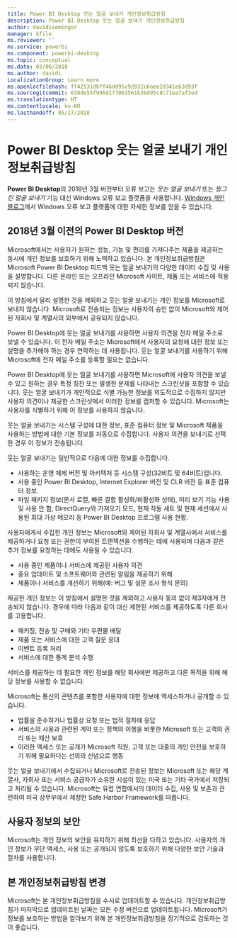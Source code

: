 ```yaml
---
title: Power BI Desktop 웃는 얼굴 보내기 개인정보취급방침
description: Power BI Desktop 웃는 얼굴 보내기 개인정보취급방침
author: davidiseminger
manager: kfile
ms.reviewer: ''
ms.service: powerbi
ms.component: powerbi-desktop
ms.topic: conceptual
ms.date: 03/06/2018
ms.author: davidi
LocalizationGroup: Learn more
ms.openlocfilehash: ff42531dbff46dd95c92832c6aee2d341eb3d93f
ms.sourcegitcommit: 638de55f996d177063561b36d95c8c71ea7af3ed
ms.translationtype: HT
ms.contentlocale: ko-KR
ms.lasthandoff: 05/17/2018
---
```

# <a name="power-bi-desktop-send-a-smile-privacy-statement"></a>Power BI Desktop 웃는 얼굴 보내기 개인정보취급방침

**Power BI Desktop**의 2018년 3월 버전부터 오류 보고는 *웃는 얼굴 보내기* 또는 *찡그린 얼굴 보내기* 기능 대신 Windows 오류 보고 플랫폼을 사용합니다. [Windows 개인 블로그](https://blogs.windows.com/windowsexperience/2018/01/24/microsoft-introduces-new-privacy-tools-ahead-of-data-privacy-day/)에서 Windows 오류 보고 플랫폼에 대한 자세한 정보를 얻을 수 있습니다. 

## <a name="for-versions-of-power-bi-desktop-prior-to-march-2018"></a>2018년 3월 이전의 Power BI Desktop 버전

Microsoft에서는 사용자가 원하는 성능, 기능 및 편리를 가져다주는 제품을 제공하는 동시에 개인 정보를 보호하기 위해 노력하고 있습니다. 본 개인정보취급방침은 Microsoft Power BI Desktop 피드백 웃는 얼굴 보내기의 다양한 데이터 수집 및 사용을 설명합니다. 다른 온라인 또는 오프라인 Microsoft 사이트, 제품 또는 서비스에 적용되지 않습니다.

이 방침에서 달리 설명한 것을 제외하고 웃는 얼굴 보내기는 개인 정보를 Microsoft로 보내지 않습니다. Microsoft로 전송되는 정보는 사용자의 승인 없이 Microsoft와 제어된 자회사 및 계열사의 외부에서 공유되지 않습니다.

Power BI Desktop에 웃는 얼굴 보내기를 사용하면 사용자 의견을 전자 메일 주소로 보낼 수 있습니다. 이 전자 메일 주소는 Microsoft에서 사용자의 요청에 대한 정보 또는 설명을 추가해야 하는 경우 연락하는 데 사용됩니다. 웃는 얼굴 보내기를 사용하기 위해 Microsoft에 전자 메일 주소를 등록할 필요는 없습니다.

Power BI Desktop에 웃는 얼굴 보내기를 사용하면 Microsoft에 사용자 의견을 보낼 수 있고 원하는 경우 특정 칭찬 또는 발생한 문제를 나타내는 스크린샷을 포함할 수 있습니다. 웃는 얼굴 보내기가 개인적으로 식별 가능한 정보를 의도적으로 수집하지 않지만 사용자 의견이나 제공한 스크린샷에서 이러한 정보를 캡처할 수 있습니다. Microsoft는 사용자를 식별하기 위해 이 정보를 사용하지 않습니다.

웃는 얼굴 보내기는 시스템 구성에 대한 정보, 표준 컴퓨터 정보 및 Microsoft 제품을 사용하는 방법에 대한 기본 정보를 자동으로 수집합니다. 사용자 의견을 보내기로 선택한 경우 이 정보가 전송됩니다.

웃는 얼굴 보내기는 일반적으로 다음에 대한 정보를 수집합니다.

* 사용하는 운영 체제 버전 및 아키텍처 등 시스템 구성(32비트 및 64비트)입니다.
* 사용 중인 Power BI Desktop, Internet Explorer 버전 및 CLR 버전 등 표준 컴퓨터 정보.
* 파일 패키지 정보(문서 로캘, 빠른 결합 활성화/비활성화 상태), 미리 보기 기능 사용 및 사용 안 함, DirectQuery와 가져오기 모드, 현재 작동 세트 및 현재 세션에서 사용된 최대 가상 메모리 등 Power BI Desktop 프로그램 사용 현황.

사용자에게서 수집한 개인 정보는 Microsoft와 제어된 자회사 및 계열사에서 서비스를 제공하거나 요청 또는 권한이 부여된 트랜잭션을 수행하는 데에 사용되며 다음과 같은 추가 정보를 요청하는 데에도 사용될 수 있습니다.

* 사용 중인 제품이나 서비스에 제공된 사용자 의견
* 중요 업데이트 및 소프트웨어와 관련된 알림을 제공하기 위해
* 제품이나 서비스를 개선하기 위해(예: 버그 및 설문 조사 형식 문의)

제공한 개인 정보는 이 방침에서 설명한 것을 제외하고 사용자 동의 없이 제3자에게 전송되지 않습니다. 경우에 따라 다음과 같이 대신 제한된 서비스를 제공하도록 다른 회사를 고용합니다.

* 패키징, 전송 및 구매와 기타 우편물 배달
* 제품 또는 서비스에 대한 고객 질문 응대
* 이벤트 등록 처리
* 서비스에 대한 통계 분석 수행

서비스를 제공하는 데 필요한 개인 정보를 해당 회사에만 제공하고 다른 목적을 위해 해당 정보를 사용할 수 없습니다.

Microsoft는 통신의 콘텐츠를 포함한 사용자에 대한 정보에 액세스하거나 공개할 수 있습니다.

* 법률을 준수하거나 법률상 요청 또는 법적 절차에 응답
* 서비스의 사용과 관련된 계약 또는 정책의 이행을 비롯한 Microsoft 또는 고객의 권리 또는 재산 보호
* 이러한 액세스 또는 공개가 Microsoft 직원, 고객 또는 대중의 개인 안전을 보호하기 위해 필요하다는 선의의 신념으로 행동

웃는 얼굴 보내기에서 수집되거나 Microsoft로 전송된 정보는 Microsoft 또는 해당 계열사, 자회사 또는 서비스 공급자가 소유한 시설이 있는 미국 또는 기타 국가에서 저장되고 처리될 수 있습니다. Microsoft는 유럽 연합에서의 데이터 수집, 사용 및 보존과 관련하여 미국 상무부에서 제정한 Safe Harbor Framework를 따릅니다.

## <a name="security-of-your-information"></a>사용자 정보의 보안
Microsoft는 개인 정보의 보안을 유지하기 위해 최선을 다하고 있습니다. 사용자의 개인 정보가 무단 액세스, 사용 또는 공개되지 않도록 보호하기 위해 다양한 보안 기술과 절차를 사용합니다.

## <a name="changes-to-this-privacy-statement"></a>본 개인정보취급방침 변경
Microsoft는 본 개인정보취급방침을 수시로 업데이트할 수 있습니다. 개인정보취급방침가 마지막으로 업데이트된 날짜는 모든 수정 버전으로 업데이트됩니다. Microsoft가 정보를 보호하는 방법을 알아보기 위해 본 개인정보취급방침을 정기적으로 검토하는 것이 좋습니다.

